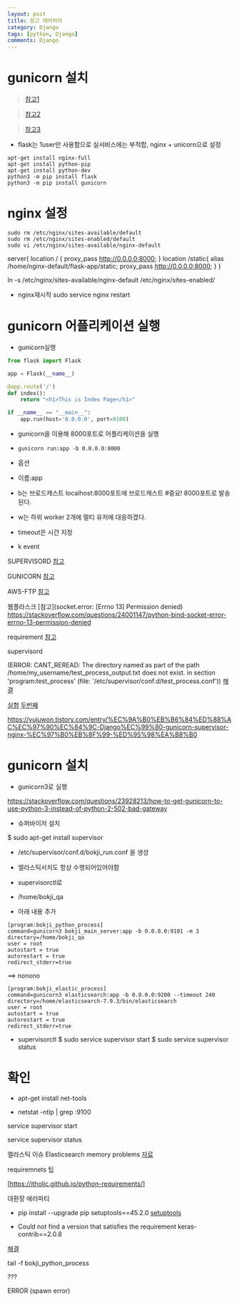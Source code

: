 ```yaml
---
layout: post
title: 장고 에러처리
category: Django
tags: [python, Django]
comments: Django
---
```


# gunicorn 설치

> [참고1](https://docs.gunicorn.org/en/stable/run.html#gunicorn)

> [참고2](https://yumere.tistory.com/59)

> [참고3](https://m.blog.naver.com/pareko/221918441176)

- flask는 1user만 사용함으로 실서비스에는 부적합, nginx + unicorn으로 설정

```
apt-get install nginx-full
apt-get install python-pip
apt-get install python-dev
python3 -m pip install flask
python3 -m pip install gunicorn
```

# nginx 설정

```
sudo rm /etc/nginx/sites-available/default
sudo rm /etc/nginx/sites-enabled/default
sudo vi /etc/nginx/sites-available/nginx-default

```

server{ location / 
    { proxy_pass http://0.0.0.0:8000; } 
    location /static{
    alias /home/nginx-default/flask-app/static;
    proxy_pass http://0.0.0.0:8000; 
    } 
}


ln -s /etc/nginx/sites-available/nginx-default /etc/nginx/sites-enabled/

- nginx재시작
sudo service nginx restart

# gunicorn 어플리케이션 실행

- gunicorn실행

```python
from flask import Flask

app = Flask(__name__)

@app.route('/')
def index():
	return "<h1>This is Index Page</h1>"

if __name__ == "__main__":
	app.run(host='0.0.0.0', port=9100)
```

- gunicorn을 이용해 8000포트로 어플리케이션을 실행

- `gunicorn run:app -b 0.0.0.0:8000`

- 옵션
- 이름:app
- b는 브로드캐스트 localhost:8000포트에 브로드캐스트 #중요! 8000포트로 발송된다.
- w는 하위 worker 2개에 멀티 유저에 대응하겠다.
- timeout은 시간 지정
- k event



SUPERVISORD
[참고](https://devlog.jwgo.kr/2016/11/07/how-to-use-supervisor-in-one-minute/)

GUNICORN
[참고](https://ossian.tistory.com/110)

AWS-FTP
[참고](https://babamba-playground.tistory.com/27)

웹플라스크
[참고](socket.error: [Errno 13] Permission denied)
https://stackoverflow.com/questions/24001147/python-bind-socket-error-errno-13-permission-denied

requirement
[참고](https://itholic.github.io/python-requirements/)


supervisord

(ERROR: CANT_REREAD: The directory named as part of the path /home/my_username/test_process_output.txt does not exist. in section 'program:test_process' (file: '/etc/supervisor/conf.d/test_process.conf'))
[해결](https://stackoverflow.com/questions/49952742/error-cant-reread-the-directory-named-as-part-of-the-path-home-app-logs-celer)

[실험](https://yongbeomkim.github.io/django/supervisord-ctl/)
[두번째](http://www.kwangsiklee.com/2018/12/supervisord-%EC%82%AC%EC%9A%A9%EB%B2%95%EC%9D%84-%EA%B0%84%EB%8B%A8%ED%9E%88-%EC%95%8C%EC%95%84%EB%B3%B4%EC%9E%90/)

https://yujuwon.tistory.com/entry/%EC%9A%B0%EB%B6%84%ED%88%AC%EC%97%90%EC%84%9C-Django%EC%99%80-gunicorn-supervisor-nginx-%EC%97%B0%EB%8F%99-%ED%95%98%EA%B8%B0

# gunicorn 설치

- gunicorn3로 실행

https://stackoverflow.com/questions/23928213/how-to-get-gunicorn-to-use-python-3-instead-of-python-2-502-bad-gateway

- 슈퍼바이저 설치

$ sudo apt-get install supervisor

- /etc/supervisor/conf.d/bokji_run.conf 을 생성



- 엘라스틱서치도 항상 수행되어있어야함

- supervisorctl로

- /home/bokji_qa

- 아래 내용 추가

```
[program:bokji_python_process]
command=gunicorn3 bokji_main_server:app -b 0.0.0.0:9101 -m 3
directory=/home/bokji_qa
user = root
autostart = true
autorestart = true
redirect_stderr=true
```


==> nonono
```
[program:bokji_elastic_process]
command=gunicorn3 elasticsearch:app -b 0.0.0.0:9200 --timeout 240
directory=/home/elasticsearch-7.9.3/bin/elasticsearch
user = root
autostart = true
autorestart = true
redirect_stderr=true
```

- supervisorctl
$ sudo service supervisor start
$ sudo service supervisor status




# 확인

- apt-get install net-tools

-  netstat -ntlp | grep :9100

service supervisor start

service supervisor status

엘라스틱 이슈 Elasticsearch memory problems
[자료](https://stackoverflow.com/questions/29447434/elasticsearch-memory-problems/40657077)


requiremnets 팁

[https://itholic.github.io/python-requirements/]


대환장 에러파티
- pip install --upgrade pip setuptools==45.2.0
[setuptools](https://www.programmersought.com/article/26594738779/)






- Could not find a version that satisfies the requirement keras-contrib==2.0.8


[해결](https://stackoverflow.com/questions/49791178/importerror-no-module-named-keras-contrib)


tail -f bokji_python_process

???

ERROR (spawn error)